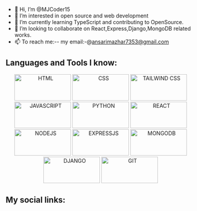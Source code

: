 - 👋 Hi, I’m @MJCoder15
- 👀 I’m interested in open source and web development
- 🌱 I’m currently learning TypeScript and contributing to OpenSource.
- 💞️ I’m looking to collaborate on React,Express,Django,MongoDB related works. 
- 📫 To reach me:-- my email:-@ansarimazhar7353@gmail.com

<!---
MJCoder15/MJCoder15 is a ✨ special ✨ repository because its `README.md` (this file) appears on your GitHub profile.
You can click the Preview link to take a look at your changes.
--->

## Languages and Tools I know:
<p align='center'>
<img src="https://th.bing.com/th/id/OIP.RDVABSEyarIyLcwMx5CWsQHaCd?w=340&h=116&c=7&r=0&o=5&dpr=1.4&pid=1.7" alt="HTML" width="150" height='70' />

<img src="https://th.bing.com/th/id/OIP.zzMiltvXJNgFUDhNAXAYFAHaFj?w=227&h=180&c=7&r=0&o=5&dpr=1.4&pid=1.7" alt="CSS" width="150" height='70' />

<img src="https://th.bing.com/th/id/OIP.mOiO2OwSQaC00qMsaZOMfwHaEK?w=315&h=180&c=7&r=0&o=5&dpr=1.4&pid=1.7" alt="TAILWIND CSS" width="150" height='70' />

<img src="https://th.bing.com/th/id/OIP.I5XOh9o_kbTNsXnsIc53aAHaHa?w=161&h=180&c=7&r=0&o=5&dpr=1.4&pid=1.7" alt="JAVASCRIPT" width="150" height='70' />

<img src="https://th.bing.com/th/id/OIP.htriXhtHYbmzsUU3yny2dQHaEK?w=283&h=180&c=7&r=0&o=5&dpr=1.4&pid=1.7" alt="PYTHON" width="150" height='70' />

<img src="https://th.bing.com/th/id/OIP.V7UIIU0G4pK15vtd8vSgiQHaEK?w=288&h=180&c=7&r=0&o=5&dpr=1.4&pid=1.7" alt="REACT" width="150" height='70' />

<img src="https://th.bing.com/th/id/OIP.vfh1468tuemHO2WidDnX4QHaDZ?w=310&h=160&c=7&r=0&o=5&dpr=1.4&pid=1.7" alt="NODEJS" width="150" height='70' />

<img src="https://th.bing.com/th/id/OIP.1ji9NLQl3sOXktSoEYnt3wHaHa?w=179&h=180&c=7&r=0&o=5&dpr=1.4&pid=1.7" alt="EXPRESSJS" width="150" height='70' />

<img src="https://th.bing.com/th/id/OIP.7DfPlLIngzN5xxUvcc4tUgHaCO?w=325&h=104&c=7&r=0&o=5&dpr=1.4&pid=1.7" alt="MONGODB" width="150" height='70' />

<img src="https://th.bing.com/th/id/OIP.9iJlCCmSu78r8sLGcB8__wHaCx?w=289&h=131&c=7&r=0&o=5&dpr=1.4&pid=1.7" alt="DJANGO" width="150" height='70' />

<img src="https://th.bing.com/th/id/OIP.R1Bi3fNDyYjLsXdg9OqoIAHaEo?w=316&h=197&c=7&r=0&o=5&dpr=1.4&pid=1.7" alt="GIT" width="150" height='70' />
</p>

## My social links:
